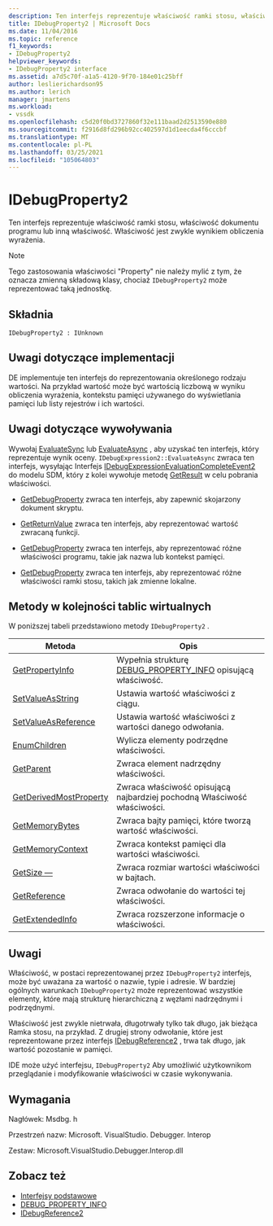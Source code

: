 ```yaml
---
description: Ten interfejs reprezentuje właściwość ramki stosu, właściwość dokumentu programu lub inną właściwość.
title: IDebugProperty2 | Microsoft Docs
ms.date: 11/04/2016
ms.topic: reference
f1_keywords:
- IDebugProperty2
helpviewer_keywords:
- IDebugProperty2 interface
ms.assetid: a7d5c70f-a1a5-4120-9f70-184e01c25bff
author: leslierichardson95
ms.author: lerich
manager: jmartens
ms.workload:
- vssdk
ms.openlocfilehash: c5d20f0bd3727860f32e111baad2d2513590e880
ms.sourcegitcommit: f2916d8fd296b92cc402597d1d1eecda4f6cccbf
ms.translationtype: MT
ms.contentlocale: pl-PL
ms.lasthandoff: 03/25/2021
ms.locfileid: "105064803"
---
```

# <a name="idebugproperty2"></a>IDebugProperty2
Ten interfejs reprezentuje właściwość ramki stosu, właściwość dokumentu programu lub inną właściwość. Właściwość jest zwykle wynikiem obliczenia wyrażenia.

> [!NOTE]
> Tego zastosowania właściwości "Property" nie należy mylić z tym, że oznacza zmienną składową klasy, chociaż `IDebugProperty2` może reprezentować taką jednostkę.

## <a name="syntax"></a>Składnia

```
IDebugProperty2 : IUnknown
```

## <a name="notes-for-implementers"></a>Uwagi dotyczące implementacji
 DE implementuje ten interfejs do reprezentowania określonego rodzaju wartości. Na przykład wartość może być wartością liczbową w wyniku obliczenia wyrażenia, kontekstu pamięci używanego do wyświetlania pamięci lub listy rejestrów i ich wartości.

## <a name="notes-for-callers"></a>Uwagi dotyczące wywoływania
 Wywołaj [EvaluateSync](../../../extensibility/debugger/reference/idebugexpression2-evaluatesync.md) lub [EvaluateAsync](../../../extensibility/debugger/reference/idebugexpression2-evaluateasync.md) , aby uzyskać ten interfejs, który reprezentuje wynik oceny. `IDebugExpression2::EvaluateAsync` zwraca ten interfejs, wysyłając Interfejs [IDebugExpressionEvaluationCompleteEvent2](../../../extensibility/debugger/reference/idebugexpressionevaluationcompleteevent2.md) do modelu SDM, który z kolei wywołuje metodę [GetResult](../../../extensibility/debugger/reference/idebugexpressionevaluationcompleteevent2-getresult.md) w celu pobrania właściwości.

- [GetDebugProperty](../../../extensibility/debugger/reference/idebugpropertycreateevent2-getdebugproperty.md) zwraca ten interfejs, aby zapewnić skojarzony dokument skryptu.

- [GetReturnValue](../../../extensibility/debugger/reference/idebugreturnvalueevent2-getreturnvalue.md) zwraca ten interfejs, aby reprezentować wartość zwracaną funkcji.

- [GetDebugProperty](../../../extensibility/debugger/reference/idebugprogram2-getdebugproperty.md) zwraca ten interfejs, aby reprezentować różne właściwości programu, takie jak nazwa lub kontekst pamięci.

- [GetDebugProperty](../../../extensibility/debugger/reference/idebugstackframe2-getdebugproperty.md) zwraca ten interfejs, aby reprezentować różne właściwości ramki stosu, takich jak zmienne lokalne.

## <a name="methods-in-vtable-order"></a>Metody w kolejności tablic wirtualnych
 W poniższej tabeli przedstawiono metody `IDebugProperty2` .

|Metoda|Opis|
|------------|-----------------|
|[GetPropertyInfo](../../../extensibility/debugger/reference/idebugproperty2-getpropertyinfo.md)|Wypełnia strukturę [DEBUG_PROPERTY_INFO](../../../extensibility/debugger/reference/debug-property-info.md) opisującą właściwość.|
|[SetValueAsString](../../../extensibility/debugger/reference/idebugproperty2-setvalueasstring.md)|Ustawia wartość właściwości z ciągu.|
|[SetValueAsReference](../../../extensibility/debugger/reference/idebugproperty2-setvalueasreference.md)|Ustawia wartość właściwości z wartości danego odwołania.|
|[EnumChildren](../../../extensibility/debugger/reference/idebugproperty2-enumchildren.md)|Wylicza elementy podrzędne właściwości.|
|[GetParent](../../../extensibility/debugger/reference/idebugproperty2-getparent.md)|Zwraca element nadrzędny właściwości.|
|[GetDerivedMostProperty](../../../extensibility/debugger/reference/idebugproperty2-getderivedmostproperty.md)|Zwraca właściwość opisującą najbardziej pochodną Właściwość właściwości.|
|[GetMemoryBytes](../../../extensibility/debugger/reference/idebugproperty2-getmemorybytes.md)|Zwraca bajty pamięci, które tworzą wartość właściwości.|
|[GetMemoryContext](../../../extensibility/debugger/reference/idebugproperty2-getmemorycontext.md)|Zwraca kontekst pamięci dla wartości właściwości.|
|[GetSize —](../../../extensibility/debugger/reference/idebugproperty2-getsize.md)|Zwraca rozmiar wartości właściwości w bajtach.|
|[GetReference](../../../extensibility/debugger/reference/idebugproperty2-getreference.md)|Zwraca odwołanie do wartości tej właściwości.|
|[GetExtendedInfo](../../../extensibility/debugger/reference/idebugproperty2-getextendedinfo.md)|Zwraca rozszerzone informacje o właściwości.|

## <a name="remarks"></a>Uwagi
 Właściwość, w postaci reprezentowanej przez `IDebugProperty2` interfejs, może być uważana za wartość o nazwie, typie i adresie. W bardziej ogólnych warunkach `IDebugProperty2` może reprezentować wszystkie elementy, które mają strukturę hierarchiczną z węzłami nadrzędnymi i podrzędnymi.

 Właściwość jest zwykle nietrwała, długotrwały tylko tak długo, jak bieżąca Ramka stosu, na przykład. Z drugiej strony odwołanie, które jest reprezentowane przez interfejs [IDebugReference2](../../../extensibility/debugger/reference/idebugreference2.md) , trwa tak długo, jak wartość pozostanie w pamięci.

 IDE może użyć interfejsu, `IDebugProperty2` Aby umożliwić użytkownikom przeglądanie i modyfikowanie właściwości w czasie wykonywania.

## <a name="requirements"></a>Wymagania
 Nagłówek: Msdbg. h

 Przestrzeń nazw: Microsoft. VisualStudio. Debugger. Interop

 Zestaw: Microsoft.VisualStudio.Debugger.Interop.dll

## <a name="see-also"></a>Zobacz też
- [Interfejsy podstawowe](../../../extensibility/debugger/reference/core-interfaces.md)
- [DEBUG_PROPERTY_INFO](../../../extensibility/debugger/reference/debug-property-info.md)
- [IDebugReference2](../../../extensibility/debugger/reference/idebugreference2.md)
